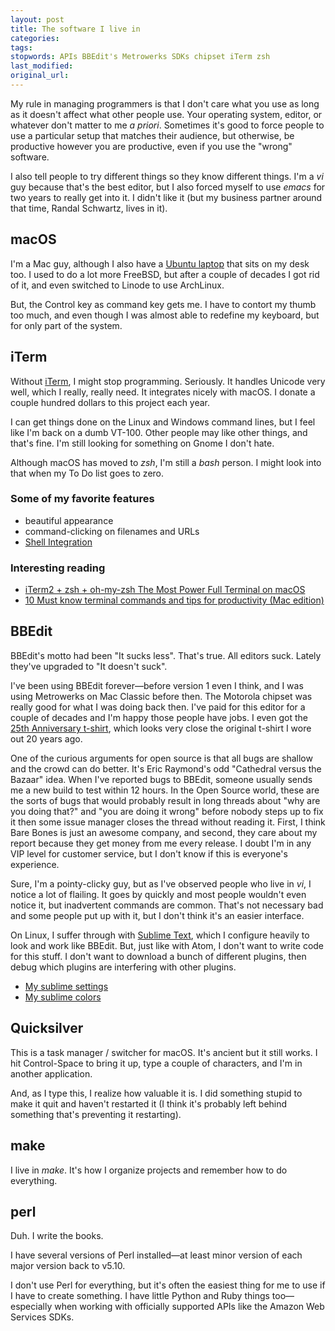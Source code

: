 ```yaml
---
layout: post
title: The software I live in
categories:
tags:
stopwords: APIs BBEdit's Metrowerks SDKs chipset iTerm zsh
last_modified:
original_url:
---
```


My rule in managing programmers is that I don't care what you use as long as it doesn't affect what other people use. Your operating system, editor, or whatever don't matter to me *a priori*. Sometimes it's good to force people to use a particular setup that matches their audience, but otherwise, be productive however you are productive, even if you use the "wrong" software.

I also tell people to try different things so they know different things. I'm a *vi* guy because that's the best editor, but I also forced myself to use *emacs* for two years to really get into it. I didn't like it (but my business partner around that time, Randal Schwartz, lives in it).

## macOS

I'm a Mac guy, although I also have a [Ubuntu laptop](/ubuntu-on-macbook-air/) that sits on my desk too. I used to do a lot more FreeBSD, but after a couple of decades I got rid of it, and even switched to Linode to use ArchLinux.

But, the Control key as command key gets me. I have to contort my thumb too much, and even though I was almost able to redefine my keyboard, but for only part of the system.

## iTerm

Without [iTerm](https://www.iterm2.com), I might stop programming.
Seriously. It handles Unicode very well, which I really, really need. It integrates nicely with macOS. I donate a couple hundred dollars to this project each year.

I can get things done on the Linux and Windows command lines, but I feel like I'm back on a dumb VT-100. Other people may like other things, and that's fine. I'm still looking for something on Gnome I don't hate.

Although macOS has moved to *zsh*, I'm still a *bash* person. I might look into that when my To Do list goes to zero.

### Some of my favorite features

* beautiful appearance
* command-clicking on filenames and URLs
* [Shell Integration](https://www.iterm2.com/documentation-shell-integration.html)

### Interesting reading

* [iTerm2 + zsh + oh-my-zsh The Most Power Full Terminal on macOS](https://medium.com/ayuth/iterm2-zsh-oh-my-zsh-the-most-power-full-of-terminal-on-macos-bdb2823fb04c)
* [10 Must know terminal commands and tips for productivity (Mac edition)](https://codeburst.io/8-must-know-terminal-commands-and-tips-for-productivity-mac-edition-95935dba3ebc)

## BBEdit

BBEdit's motto had been "It sucks less". That's true. All editors suck. Lately they've upgraded to "It doesn't suck".

I've been using BBEdit forever—before version 1 even I think, and I was using Metrowerks on Mac Classic before then. The Motorola chipset was really good for what I was doing back then. I've paid for this editor for a couple of decades and I'm happy those people have jobs. I even got the [25th Anniversary t-shirt](https://merch.barebones.com/products/bbedit-vintage-white-t-shirt), which looks very close the original t-shirt I wore out 20 years ago.

One of the curious arguments for open source is that all bugs are shallow and the crowd can do better. It's Eric Raymond's odd "Cathedral versus the Bazaar" idea. When I've reported bugs to BBEdit, someone usually sends me a new build to test within 12 hours. In the Open Source world, these are the sorts of bugs that would probably result in long threads about "why are you doing that?" and "you are doing it wrong" before nobody steps up to fix it then some issue manager closes the thread without reading it. First, I think Bare Bones is just an awesome company, and second, they care about my report because they get money from me every release. I doubt I'm in any VIP level for customer service, but I don't know if this is everyone's experience.

Sure, I'm a pointy-clicky guy, but as I've observed people who live in *vi*, I notice a lot of flailing. It goes by quickly and most people wouldn't even notice it, but inadvertent commands are common. That's not necessary bad and some people put up with it, but I don't think it's an easier interface.

On Linux, I suffer through with [Sublime Text](https://www.sublimetext.com), which I configure heavily to look and work like BBEdit. But, just like with Atom, I don't want to write code for this stuff. I don't want to download a bunch of different plugins, then debug which plugins are interfering with other plugins.

* [My sublime settings](https://gist.github.com/briandfoy/e7c1c2d21983969d28a7833448bde16a)
* [My sublime colors](https://gist.github.com/briandfoy/8c0d3949b92f257c820f23b17d5be68a)

## Quicksilver

This is a task manager / switcher for macOS. It's ancient but it still works. I hit Control-Space to bring it up, type a couple of characters, and I'm in another application.

And, as I type this, I realize how valuable it is. I did something stupid to make it quit and haven't restarted it (I think it's probably left behind something that's preventing it restarting).

## make

I live in *make*. It's how I organize projects and remember how to do everything.

## perl

Duh. I write the books.

I have several versions of Perl installed—at least minor version of each major version back to v5.10.

I don't use Perl for everything, but it's often the easiest thing for me to use if I have to create something. I have little Python and Ruby things too—especially when working with officially supported APIs like the Amazon Web Services SDKs.

